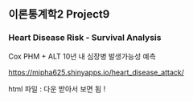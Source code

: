 
## 이론통계학2 Project9

### Heart Disease Risk - Survival Analysis

Cox PHM + ALT 10년 내 심장병 발생가능성 예측


https://mipha625.shinyapps.io/heart_disease_attack/


html 파일 : 다운 받아서 보면 됨 !

